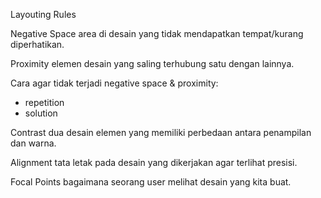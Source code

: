 Layouting Rules

Negative Space
area di desain yang tidak mendapatkan tempat/kurang diperhatikan.

Proximity
elemen desain yang saling terhubung satu dengan lainnya. 

Cara agar tidak terjadi negative space & proximity:
- repetition
- solution

Contrast
dua desain elemen yang memiliki perbedaan antara penampilan dan warna.

Alignment 
tata letak pada desain yang dikerjakan agar terlihat presisi.

Focal Points
bagaimana seorang user melihat desain yang kita buat.
